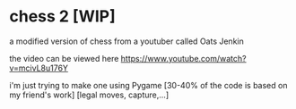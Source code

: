 # chess 2 [WIP]
a modified version of chess from a youtuber called Oats Jenkin

the video can be viewed here
https://www.youtube.com/watch?v=mcivL8u176Y

i'm just trying to make one using Pygame
[30-40% of the code is based on my friend's work]
[legal moves, capture,...]
